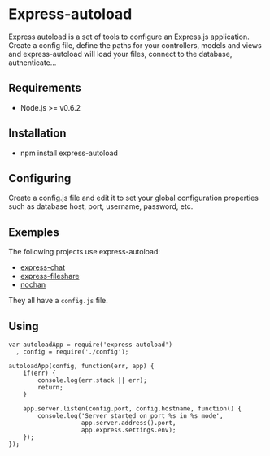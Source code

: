 # Express-autoload

Express autoload is a set of tools to configure an Express.js application.
Create a config file, define the paths for your controllers, models and views and express-autoload will load your files, connect to the database, authenticate...


## Requirements
* Node.js >= v0.6.2

## Installation
* npm install express-autoload

## Configuring
Create a config.js file and edit it to set your global configuration properties such as database host, port, username, password, etc.

## Exemples
The following projects use express-autoload:

* [express-chat](https://github.com/Tug/express-chat)
* [express-fileshare](https://github.com/Tug/express-fileshare)
* [nochan](https://github.com/Tug/nochan)

They all have a `config.js` file.


## Using

    var autoloadApp = require('express-autoload')
      , config = require('./config');
    
    autoloadApp(config, function(err, app) {
        if(err) {
            console.log(err.stack || err);
            return;
        }
        
        app.server.listen(config.port, config.hostname, function() {
            console.log('Server started on port %s in %s mode',
                        app.server.address().port,
                        app.express.settings.env);
        });
    });



